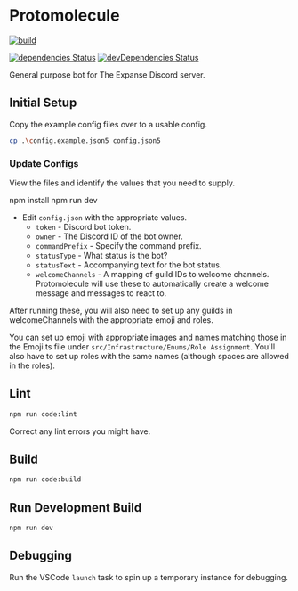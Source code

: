 # Protomolecule
<!-- [![Discord](https://discordapp.com/api/guilds/288472445822959618/embed.png)](https://discord.gg/js6mUj5) -->

[![build](https://github.com/The-Expanse-Discord/Protomolecule/workflows/build/badge.svg?branch=base)](https://github.com/The-Expanse-Discord/Protomolecule/actions?query=workflow%3Abuild)

[![dependencies Status](https://david-dm.org/the-expanse-discord/protomolecule/status.svg)](https://david-dm.org/the-expanse-discord/protomolecule)
[![devDependencies Status](https://david-dm.org/the-expanse-discord/protomolecule/dev-status.svg)](https://david-dm.org/the-expanse-discord/protomolecule?type=dev)

General purpose bot for The Expanse Discord server.


## Initial Setup
Copy the example config files over to a usable config.
```sh
cp .\config.example.json5 config.json5
```

### Update Configs
View the files and identify the values that you need to supply.

npm install
npm run dev
 - Edit `config.json` with the appropriate values.
	- `token` - Discord bot token.
	- `owner` - The Discord ID of the bot owner.
	- `commandPrefix` - Specify the command prefix.
	- `statusType` - What status is the bot?
	- `statusText` - Accompanying text for the bot status.
	- `welcomeChannels` - A mapping of guild IDs to welcome channels. Protomolecule will use these to automatically create a welcome message and messages to react to.

After running these, you will also need to set up any guilds in welcomeChannels with the appropriate emoji and roles.

You can set up emoji with appropriate images and names matching those in the Emoji.ts file under `src/Infrastructure/Enums/Role Assignment`. You'll also have to set up roles with the same names (although spaces are allowed in the roles). 

## Lint
```sh
npm run code:lint
```
Correct any lint errors you might have.

## Build
```sh
npm run code:build
```

## Run Development Build

```sh
npm run dev
```

## Debugging
Run the VSCode `launch` task to spin up a temporary instance for debugging.
